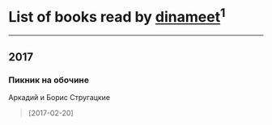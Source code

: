 # List of books read by [dinameet](http://vk.com/id45786870)<sup>1</sup>
---

## 2017

### Пикник на обочине
Аркадий и Борис Стругацкие
> [2017-02-20] 




